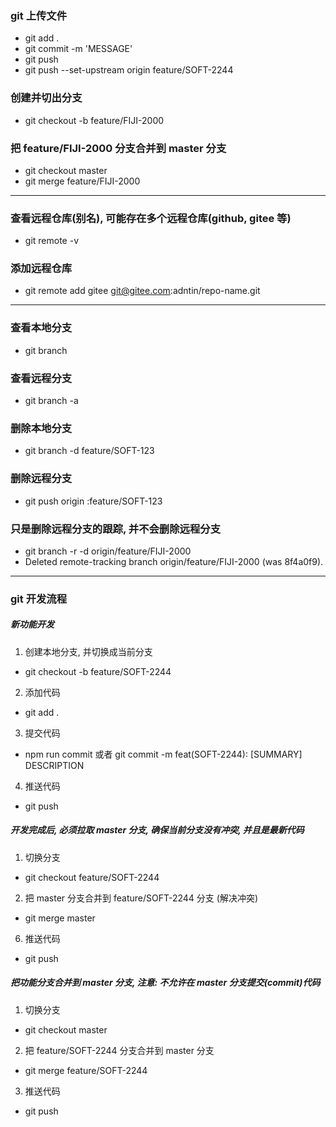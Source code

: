 ### git 上传文件

- git add .
- git commit -m 'MESSAGE'
- git push
- git push --set-upstream origin feature/SOFT-2244

### 创建并切出分支

- git checkout -b feature/FIJI-2000

### 把 feature/FIJI-2000 分支合并到 master 分支

- git checkout master
- git merge feature/FIJI-2000

---

### 查看远程仓库(别名), 可能存在多个远程仓库(github, gitee 等)

- git remote -v

### 添加远程仓库

- git remote add gitee git@gitee.com:adntin/repo-name.git

---

### 查看本地分支

- git branch

### 查看远程分支

- git branch -a

### 删除本地分支

- git branch -d feature/SOFT-123

### 删除远程分支

- git push origin :feature/SOFT-123

### 只是删除远程分支的跟踪, 并不会删除远程分支

- git branch -r -d origin/feature/FIJI-2000
- Deleted remote-tracking branch origin/feature/FIJI-2000 (was 8f4a0f9).

---

### git 开发流程

##### 新功能开发

1. 创建本地分支, 并切换成当前分支

- git checkout -b feature/SOFT-2244

2. 添加代码

- git add .

3. 提交代码

- npm run commit 或者 git commit -m feat(SOFT-2244): [SUMMARY] DESCRIPTION

4. 推送代码

- git push

##### 开发完成后, 必须拉取 master 分支, 确保当前分支没有冲突, 并且是最新代码

1. 切换分支

- git checkout feature/SOFT-2244

2. 把 master 分支合并到 feature/SOFT-2244 分支 (解决冲突)

- git merge master

6. 推送代码

- git push

##### 把功能分支合并到 master 分支, 注意: 不允许在 master 分支提交(commit)代码

1. 切换分支

- git checkout master

2. 把 feature/SOFT-2244 分支合并到 master 分支

- git merge feature/SOFT-2244

3. 推送代码

- git push
